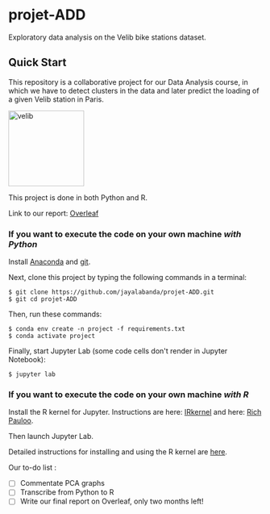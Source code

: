 # projet-ADD

Exploratory data analysis on the Velib bike stations dataset.

## Quick Start

This repository is a collaborative project for our Data Analysis course, in which we have to detect clusters in the data and later predict the loading of a given Velib station in Paris.

<img src=https://vl-media.fr/wp-content/uploads/2018/02/nouveau-Velib-Metropole-25-octobre-2017-Paris_0_729_486.jpg
    title="velib" height=150/>

This project is done in both Python and R.

Link to our report:
[Overleaf](https://www.overleaf.com/5435171335nmvyzcyqdftg)

### If you want to execute the code on your own machine *with Python*

Install [Anaconda](https://www.anaconda.com/distribution/) and [git](https://git-scm.com/downloads).

Next, clone this project by typing the following commands in a terminal:

    $ git clone https://github.com/jayalabanda/projet-ADD.git
    $ git cd projet-ADD

Then, run these commands:

    $ conda env create -n project -f requirements.txt
    $ conda activate project

Finally, start Jupyter Lab (some code cells don't render in Jupyter Notebook):

    $ jupyter lab

### If you want to execute the code on your own machine *with R*

Install the R kernel for Jupyter. Instructions are here: [IRkernel](https://github.com/IRkernel/IRkernel) and here: [Rich Pauloo](https://richpauloo.github.io/2018-05-16-Installing-the-R-kernel-in-Jupyter-Lab/).

Then launch Jupyter Lab.

Detailed instructions for installing and using the R kernel are [here](https://github.com/jayalabanda/projet-ADD/blob/master/INSTALL.md).

Our to-do list :

- [ ] Commentate PCA graphs
- [ ] Transcribe from Python to R
- [ ] Write our final report on Overleaf, only two months left!
